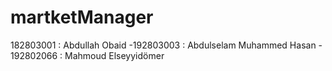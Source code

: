 # martketManager
182803001 : Abdullah Obaid -192803003 : Abdulselam Muhammed Hasan - 192802066 : Mahmoud Elseyyidömer
